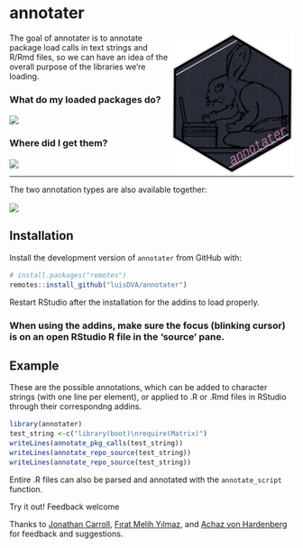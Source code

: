 
<!-- README.md is generated from README.Rmd. Please edit that file -->

# annotater

<img src='man/figures/logo.png' align="right" height="250" /> The goal
of annotater is to annotate package load calls in text strings and R/Rmd
files, so we can have an idea of the overall purpose of the libraries
we’re loading.

### What do my loaded packages do?

<img src='https://raw.githubusercontent.com/luisdva/annotater/master/inst/media/annotcalls.gif' align="center" width="340px" />

### Where did I get them?

<img src='https://raw.githubusercontent.com/luisdva/annotater/master/inst/media/repos2.gif' align="center" width="340px" />

-----

The two annotation types are also available together:

<img src='https://raw.githubusercontent.com/luisdva/annotater/master/inst/media/repostitles.gif' align="center" width="340px" />

## Installation

Install the development version of `annotater` from GitHub with:

``` r
# install.packages("remotes")
remotes::install_github("luisDVA/annotater")
```

Restart RStudio after the installation for the addins to load properly.

### When using the addins, make sure the focus (blinking cursor) is on an open RStudio R file in the ‘source’ pane.

## Example

These are the possible annotations, which can be added to character
strings (with one line per element), or applied to .R or .Rmd files in
RStudio through their correspondng addins.

``` r
library(annotater)
test_string <-c("library(boot)\nrequire(Matrix)")
writeLines(annotate_pkg_calls(test_string))
writeLines(annotate_repo_source(test_string))
writeLines(annotate_repo_source(test_string))
```

Entire .R files can also be parsed and annotated with the
`annotate_script` function.

Try it out\! Feedback welcome

Thanks to [Jonathan Carroll](https://github.com/jonocarroll), [Fırat
Melih Yılmaz](https://twitter.com/fratmelhylmaz), and [Achaz von
Hardenberg](https://github.com/achazhardenberg) for feedback and
suggestions.
